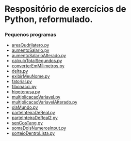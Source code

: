 <h1><a id="Respositrio_de_exerccios_de_Python_reformulado_0"></a>Respositório de exercícios de Python, reformulado.</h1>
<h3><a id="Pequenos_programas_2"></a>Pequenos programas</h3>
<ul>
<li><a href="http://areaQudrilatero.py">areaQudrilatero.py</a></li>
<li><a href="http://aumentoSalario.py">aumentoSalario.py</a></li>
<li><a href="http://aumentoSalarioAlterado.py">aumentoSalarioAlterado.py</a></li>
<li><a href="http://calculoTotalSegundos.py">calculoTotalSegundos.py</a></li>
<li><a href="http://converterEmMilimetros.py">converterEmMilimetros.py</a></li>
<li><a href="http://delta.py">delta.py</a></li>
<li><a href="http://exibirMeuNome.py">exibirMeuNome.py</a></li>
<li><a href="http://fatorial.py">fatorial.py</a></li>
<li><a href="http://fibonacci.py">fibonacci.py</a></li>
<li><a href="http://hipotenusa.py">hipotenusa.py</a></li>
<li><a href="http://multiplicacaoVariavel.py">multiplicacaoVariavel.py</a></li>
<li><a href="http://multiplicacaoVariavelAlterado.py">multiplicacaoVariavelAlterado.py</a></li>
<li><a href="http://olaMundo.py">olaMundo.py</a></li>
<li><a href="http://parteInteiraDeReal.py">parteInteiraDeReal.py</a></li>
<li><a href="http://parteInteiraDeReal2.py">parteInteiraDeReal2.py</a></li>
<li><a href="http://senCosTang.py">senCosTang.py</a></li>
<li><a href="http://somaDoisNumerosInput.py">somaDoisNumerosInput.py</a></li>
<li><a href="http://sorteioDentroLista.py">sorteioDentroLista.py</a></li>
</ul>